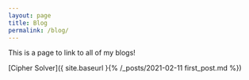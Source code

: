 ```yaml
---
layout: page
title: Blog
permalink: /blog/
---
```


This is a page to link to all of my blogs!


[Cipher Solver]({ site.baseurl }{% /_posts/2021-02-11 first_post.md %})
